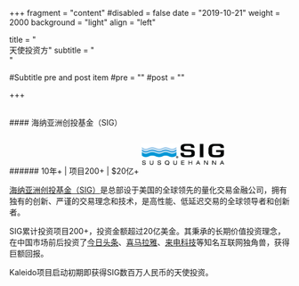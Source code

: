 +++
fragment = "content"
#disabled = false
date = "2019-10-21"
weight = 2000
background = "light"
align = "left"

title = "&nbsp;<br/>天使投资方"
subtitle = "&nbsp;<br/>"

#Subtitle pre and post item
#pre = ""
#post = ""

+++

<br/>
#### 海纳亚洲创投基金（SIG）
<p/>
###### 10年+ | 项目200+ | $20亿+

<img alg="SIG" src="/en/images/siglogo.png" style="max-width:30%; margin:1em 0 1em 0;"/>

[海纳亚洲创投基金（SIG）](http://sig-china.com)是总部设于美国的全球领先的量化交易金融公司，拥有独有的创新、严谨的交易理念和技术，是高性能、低延迟交易的全球领导者和创新者。

SIG累计投资项目200+，投资金额超过20亿美金。其秉承的长期价值投资理念，在中国市场前后投资了[今日头条](https://www.toutiao.com/)、[喜马拉雅](https://www.ximalaya.com/)、[来电科技](https://www.imlaidian.com/)等知名互联网独角兽，获得巨额回报。

Kaleido项目启动初期即获得SIG数百万人民币的天使投资。
